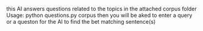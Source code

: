this AI answers questions related to the topics in the attached corpus folder
Usage: python questions.py corpus
then you will be aked to enter a query or a queston for the AI to find the bet matching sentence(s)
